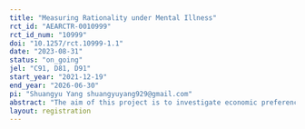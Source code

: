 ```yaml
---
title: "Measuring Rationality under Mental Illness"
rct_id: "AEARCTR-0010999"
rct_id_num: "10999"
doi: "10.1257/rct.10999-1.1"
date: "2023-08-31"
status: "on_going"
jel: "C91, D81, D91"
start_year: "2021-12-19"
end_year: "2026-06-30"
pi: "Shuangyu Yang shuangyuyang929@gmail.com"
abstract: "The aim of this project is to investigate economic preferences and rationality among individuals diagnosed with psychiatric disorders. We will use two widely recognized experimental paradigms in the literature, namely social decision-making (eg., Fisman et al., 2007) and risk decision-making tasks (eg., Choi et al., 2007), to evaluate the decision-making abilities of psychiatric patients. The study will recruit individuals diagnosed with several common types of psychiatric disorders according to ICD-10 diagnostic criteria, along with demographically-matched normal controls. By taking an interdisciplinary approach, we hope to identify potential decision deficits among the patients, as well as commonalities and differences among individuals diagnosed with different types of psychiatric disorders, shedding light on the underlying mechanisms of psychiatric diseases. Ultimately, this research will not only advance our understanding of mental disorders but also provide new insights into the heterogeneity of economic preferences and rationality among human behaviors. The experiment will be conducted only if we obtain consent from the patient (consent from the patient's family is required for those without full capacity). The data will be collected from clinical inpatients and outpatients."
layout: registration
---
```


